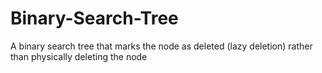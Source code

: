 # Binary-Search-Tree
A binary search tree that marks the node as deleted (lazy deletion) rather than physically deleting the node 
